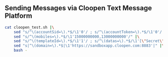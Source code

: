 
## Sending Messages via Cloopen Text Message Platform 

```bash
cat cloopen_test.sh |\
    sed "s/^\(accountSid=\).*$/\1'0'/ ; s/^\(accountToken=\).*$/\1'0'/ ; s/^\(appId=\).*$/\1'0'/" |\
    sed "s/^\(mobiles=\).*$/\1'15000000000,13000000000'/" |\
    sed "s/^\(templateId=\).*$/\1'1'/ ; s/^\(datas=\).*$/\1'[\"Secret\",\"2\"]'/" |\
    sed "s|^\(domain=\).*$|\1'https://sandboxapp.cloopen.com:8883'|" |\
    bash -
```
 
